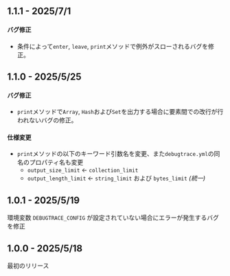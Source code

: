 ## 1.1.1 - 2025/7/1

#### バグ修正
* 条件によって`enter`, `leave`, `print`メソッドで例外がスローされるバグを修正。

## 1.1.0 - 2025/5/25

#### バグ修正

* `print`メソッドで`Array`, `Hash`および`Set`を出力する場合に要素間での改行が行われないバグの修正。

#### 仕様変更

* `print`メソッドの以下のキーワード引数名を変更、また`debugtrace.yml`の同名のプロパティ名も変更
    * `output_size_limit` ← `collection_limit`
    * `output_length_limit` ← `string_limit` および `bytes_limit` _(統一)_
 
## 1.0.1 - 2025/5/19

環境変数 `DEBUGTRACE_CONFIG` が設定されていない場合にエラーが発生するバグを修正

## 1.0.0 - 2025/5/18

最初のリリース
